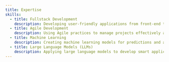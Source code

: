 ```yaml
---
title: Expertise
skills:
  - title: Fullstack Development
    description: Developing user-friendly applications from front-end to back-end, ensuring smooth functionality and user experience.
  - title: Agile Development
    description: Using Agile practices to manage projects effectively and enhance team collaboration.
  - title: Machine Learning
    description: Creating machine learning models for predictions and automation to solve practical problems.
  - title: Large Language Models (LLMs)
    description: Applying large language models to develop smart applications with advanced natural language processing capabilities.
---
```

